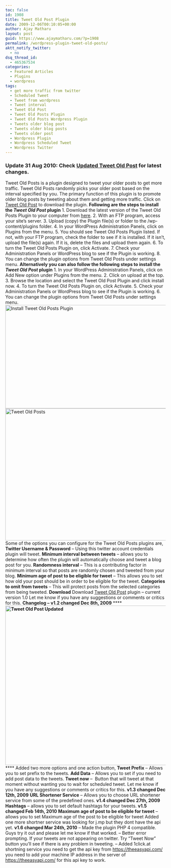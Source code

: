 ```yaml
---
toc: false
id: 1908
title: Tweet Old Post Plugin
date: 2009-12-06T00:10:05+00:00
author: Ajay Matharu
layout: post
guid: https://www.ajaymatharu.com/?p=1908
permalink: /wordpress-plugin-tweet-old-posts/
aktt_notify_twitter:
  - no
dsq_thread_id:
  - 465367534
categories:
  - Featured Articles
  - Plugins
  - wordpress
tags:
  - get more traffic from twitter
  - Scheduled Tweet
  - Tweet from wordpress
  - Tweet interval
  - Tweet Old Post
  - Tweet Old Posts Plugin
  - Tweet Old Posts Wordpress Plugin
  - Tweets older blog post
  - Tweets older blog posts
  - Tweets older post
  - Wordpress Plugin
  - Wordpress Scheduled Tweet
  - Wordpress Twitter
---
```

### Update 31 Aug 2010: Check <a href="https://www.ajaymatharu.com/tweet-your-old-post-with-tweet-old-post/" target="_self">Updated Tweet Old Post</a> for latest changes.

Tweet Old Posts is a plugin designed to tweet your older posts to get more traffic. Tweet Old Posts randomly picks your older post based on the interval specified by you. The primary function of this plugin is to promote older blog posts by tweeting about them and getting more traffic. Click on [Tweet Old Post](https://wordpress.org/extend/plugins/tweet-old-post/) to download the plugin. **Following are the steps to install the _Tweet Old Post_ plugin** 1. Download the latest version of the Tweet Old Posts Plugin to your computer from [here](https://wordpress.org/extend/plugins/tweet-old-post/). 2. With an FTP program, access your site’s server. 3. Upload (copy) the Plugin file(s) or folder to the /wp-content/plugins folder. 4. In your WordPress Administration Panels, click on Plugins from the menu. 5. You should see Tweet Old Posts Plugin listed. If not, with your FTP program, check the folder to see if it is installed. If it isn’t, upload the file(s) again. If it is, delete the files and upload them again. 6. To turn the Tweet Old Posts Plugin on, click Activate. 7. Check your Administration Panels or WordPress blog to see if the Plugin is working. 8. You can change the plugin options from Tweet Old Posts under settings menu. **Alternatively you can also follow the following steps to install the _Tweet Old Post_ plugin** 1. In your WordPress Administration Panels, click on Add New option under Plugins from the menu. 2. Click on upload at the top. 3. Browse the location and select the Tweet Old Post Plugin and click install now. 4. To turn the Tweet Old Posts Plugin on, click Activate. 5. Check your Administration Panels or WordPress blog to see if the Plugin is working. 6. You can change the plugin options from Tweet Old Posts under settings menu. <img title="Install Tweet Old Posts Plugin" src="https://ajaymatharu.files.wordpress.com/2011/09/installplugin.png" alt="Install Tweet Old Posts Plugin" width="658" height="324" /><img title="Tweet Old Posts" src="https://ajaymatharu.files.wordpress.com/2011/09/tweetoldpost.jpg" alt="Tweet Old Posts" width="563" height="414" />Some of the options you can configure for the Tweet Old Posts plugins are, **Twitter Username & Password** &#8211; Using this twitter account credentials plugin will tweet. **Minimum interval between tweets** &#8211; allows you to determine how often the plugin will automatically choose and tweet a blog post for you. **Randomness interval** &#8211; This is a contributing factor in minimum interval so that posts are randomly chosen and tweeted from your blog. **Minimum age of post to be eligible for tweet** &#8211; This allows you to set how old your post should be in order to be eligible for the tweet. **Categories to omit from tweets** &#8211; This will protect posts from the selected categories from being tweeted. **Download** Download [Tweet Old Post](https://www.ajaymatharu.com/tweet-old-posts.zip) plugin &#8211; current version 1.0 Let me know if you have any suggestions or comments or critics for this. **Changelog &#8211;** **v1.2 changed Dec 8th, 2009**  **** ****<img title="Tweet Old Post Updated" src="https://ajaymatharu.files.wordpress.com/2011/09/tweetoldpostchange.jpg" alt="Tweet Old Post Updated" width="650" height="500" />**** **** Added two more options and one action button, **Tweet Prefix** &#8211; Allows you to set prefix to the tweets. **Add Data** &#8211; Allows you to set if you need to add post data to the tweets. **Tweet now** &#8211;  Button that will tweet at that moment without wanting you to wait for scheduled tweet. Let me know if you have any suggestions or comments or critics for this. **v1.3 changed Dec 12th, 2009** **URL Shortener Service** &#8211; Allows you to choose URL shortener service from some of the predefined ones. **v1.4 changed Dec 27th, 2009** **Hashtags** &#8211; allows you to set default hashtags for your tweets. **v1.5 changed Feb 14th, 2010** **Maximum age of post to be eligible for tweet** &#8211; allows you to set Maximum age of the post to be eligible for tweet Added one more shortner service was looking for j.mp but they dont have the api yet. **v1.6 changed Mar 24th, 2010** &#8211; Made the plugin PHP 4 compatible. Guys try it out and please let me know if that worked. &#8211; Better error prompting. If your tweets are not appearing on twitter. Try &#8220;Tweet Now&#8221; button you&#8217;ll see if there is any problem in tweeting. &#8211; Added 1click.at shortning service you need to get the api key from https://theeasyapi.com/ you need to add your machine IP address in the server of https://theeasyapi.com/ for this api key to work.
